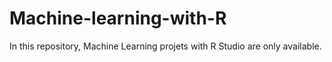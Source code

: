# Machine-learning-with-R

In this repository, Machine Learning projets with R Studio are only available.
